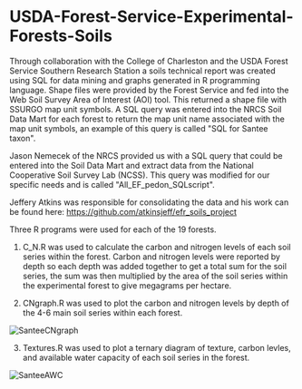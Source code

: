 # USDA-Forest-Service-Experimental-Forests-Soils
Through collaboration with the College of Charleston and the USDA Forest Service Southern Research Station a soils technical report was created using SQL for data mining and graphs generated in R programming language. Shape files were provided by the Forest Service and fed into the Web Soil Survey Area of Interest (AOI) tool. This returned a shape file with SSURGO map unit symbols. A SQL query was entered into the NRCS Soil Data Mart for each forest to return the map unit name associated with the map unit symbols, an example of this query is called "SQL for Santee taxon". 

Jason Nemecek of the NRCS provided us with a SQL query that could be entered into the Soil Data Mart and extract data from the National Cooperative Soil Survey Lab (NCSS). This query was modified for our specific needs and is called "All_EF_pedon_SQLscript". 

Jeffery Atkins was responsible for consolidating the data and his work can be found here:
        https://github.com/atkinsjeff/efr_soils_project
        
Three R programs were used for each of the 19 forests. 

1) C_N.R was used to calculate the carbon and nitrogen levels of each soil series within the forest. Carbon and nitrogen levels
    were reported by depth so each depth was added together to get a total sum for the soil series, the sum was then multiplied by
     the area of the soil series within the experimental forest to give megagrams per hectare. 
     
2) CNgraph.R was used to plot the carbon and nitrogen levels by depth of the 4-6 main soil series within each forest.


![SanteeCNgraph](https://user-images.githubusercontent.com/61474761/210826636-d1335036-e70a-430c-bc49-a8e21393b870.jpeg)


3) Textures.R was used to plot a ternary diagram of texture, carbon levles, and available water capacity of each soil series in the forest. 


![SanteeAWC](https://user-images.githubusercontent.com/61474761/210826860-39693c62-5a2c-462b-8993-0bf3964e644d.jpeg)
